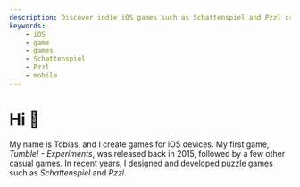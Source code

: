 ```yaml
---
description: Discover indie iOS games such as Schattenspiel and Pzzl created by Tobias Werner
keywords:
    - iOS
    - game
    - games
    - Schattenspiel
    - Pzzl
    - mobile
---
```


# Hi &#128075;

My name is Tobias, and I create games for iOS devices. My first game, *Tumble! - Experiments*, was released back in 2015, followed by a few other casual games. In recent years, I designed and developed puzzle games such as *Schattenspiel* and *Pzzl*.
